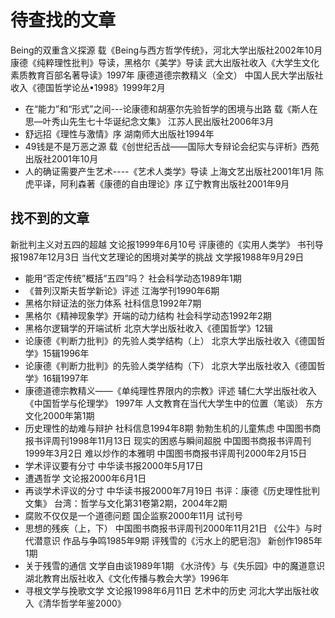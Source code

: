 # 待查找的文章
Being的双重含义探源  载《Being与西方哲学传统》，河北大学出版社2002年10月
康德《纯粹理性批判》导读，黑格尔《美学》导读  武大出版社收入《大学生文化素质教育百部名著导读》1997年
康德道德宗教精义（全文） 中国人民大学出版社收入《德国哲学论丛•1998》1999年2月
- 在“能力”和“形式”之间---论康德和胡塞尔先验哲学的困境与出路  载《斯人在思—叶秀山先生七十华诞纪念文集》  江苏人民出版社2006年3月
- 舒远招《理性与激情》序  湖南师大出版社1994年
- 49钱是不是万恶之源  载《创世纪舌战——国际大专辩论会纪实与评析》西苑出版社2001年10月
- 人的确证需要产生艺术----《艺术人类学》导读  上海文艺出版社2001年1月
陈虎平译，阿利森著《康德的自由理论》序  辽宁教育出版社2001年9月

## 找不到的文章
新批判主义对五四的超越  文论报1999年6月10号
评康德的《实用人类学》  书刊导报1987年12月3日
当代文艺理论的困境对美学的挑战  文学报1988年9月29日
- 能用“否定传统”概括“五四”吗？  社会科学动态1989年1期
- 《普列汉斯夫哲学新论》评述  江海学刊1990年6期
- 黑格尔辩证法的张力体系  社科信息1992年7期
- 黑格尔《精神现象学》开端的动力结构  社会科学动态1992年2期
- 黑格尔逻辑学的开端试析  北京大学出版社收入《德国哲学》12辑
- 论康德《判断力批判》的先验人类学结构（上） 北京大学出版社收入《德国哲学》15辑1996年
- 论康德《判断力批判》的先验人类学结构（下）  北京大学出版社收入《德国哲学》16辑1997年
- 康德道德宗教精义——《单纯理性界限内的宗教》评述  辅仁大学出版社收入《中国哲学与伦理学》 1997年
人文教育在当代大学生中的位置（笔谈） 东方文化2000年第1期
- 历史理性的劫难与辩护 社科信息1994年8期
勃勃生机的儿童焦虑  中国图书商报书评周刊1998年11月13日
现实的困惑与瞬间超脱  中国图书商报书评周刊1999年3月2日
难以炒作的本雅明  中国图书商报书评周刊2000年2月15日
- 学术评议要有分寸  中华读书报2000年5月17日
- 遭遇哲学  文论报2000年6月1日
- 再谈学术评议的分寸  中华读书报2000年7月19日
书评：康德《历史理性批判文集》 台湾：哲学与文化第31卷第2期，2004年2期
- 腐败不仅仅是一个道德问题  国企监察2000年11月 试刊号
- 思想的残疾（上，下）  中国图书商报书评周刊2000年11月21日
《公牛》与时代潜意识  作品与争鸣1985年9期
评残雪的《污水上的肥皂泡》  新创作1985年1期
- 关于残雪的通信  文学自由谈1989年1期
《水浒传》与《失乐园》中的魔道意识  湖北教育出版社收入《文化传播与教会大学》1996年
- 寻根文学与挽歌文学  文论报1998年6月11日
艺术中的历史  河北大学出版社收入《清华哲学年鉴2000》
